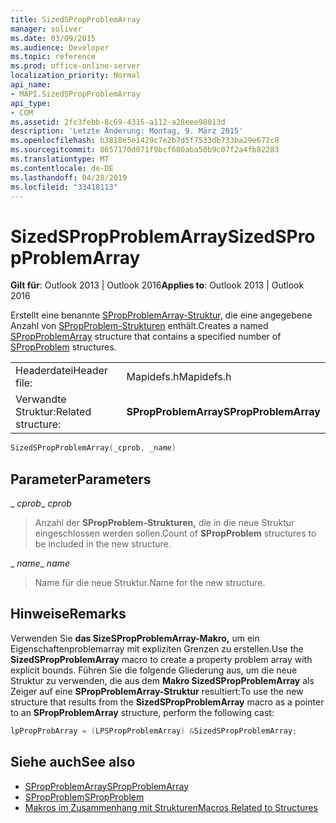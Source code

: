 ```yaml
---
title: SizedSPropProblemArray
manager: soliver
ms.date: 03/09/2015
ms.audience: Developer
ms.topic: reference
ms.prod: office-online-server
localization_priority: Normal
api_name:
- MAPI.SizedSPropProblemArray
api_type:
- COM
ms.assetid: 2fc3febb-8c69-4315-a112-a28eee98013d
description: 'Letzte Änderung: Montag, 9. März 2015'
ms.openlocfilehash: b3818e5e1429c7e2b7d5f7533db733ba29e672c8
ms.sourcegitcommit: 8657170d071f9bcf680aba50b9c07f2a4fb82283
ms.translationtype: MT
ms.contentlocale: de-DE
ms.lasthandoff: 04/28/2019
ms.locfileid: "33418113"
---
```

# <a name="sizedspropproblemarray"></a><span data-ttu-id="d30bd-103">SizedSPropProblemArray</span><span class="sxs-lookup"><span data-stu-id="d30bd-103">SizedSPropProblemArray</span></span>

<span data-ttu-id="d30bd-104">**Gilt für**: Outlook 2013 | Outlook 2016</span><span class="sxs-lookup"><span data-stu-id="d30bd-104">**Applies to**: Outlook 2013 | Outlook 2016</span></span> 
  
<span data-ttu-id="d30bd-105">Erstellt eine benannte [SPropProblemArray-Struktur,](spropproblemarray.md) die eine angegebene Anzahl von [SPropProblem-Strukturen](spropproblem.md) enthält.</span><span class="sxs-lookup"><span data-stu-id="d30bd-105">Creates a named [SPropProblemArray](spropproblemarray.md) structure that contains a specified number of [SPropProblem](spropproblem.md) structures.</span></span> 
  
|||
|:-----|:-----|
|<span data-ttu-id="d30bd-106">Headerdatei</span><span class="sxs-lookup"><span data-stu-id="d30bd-106">Header file:</span></span>  <br/> |<span data-ttu-id="d30bd-107">Mapidefs.h</span><span class="sxs-lookup"><span data-stu-id="d30bd-107">Mapidefs.h</span></span>  <br/> |
|<span data-ttu-id="d30bd-108">Verwandte Struktur:</span><span class="sxs-lookup"><span data-stu-id="d30bd-108">Related structure:</span></span>  <br/> |<span data-ttu-id="d30bd-109">**SPropProblemArray**</span><span class="sxs-lookup"><span data-stu-id="d30bd-109">**SPropProblemArray**</span></span> <br/> |
   
```cpp
SizedSPropProblemArray(_cprob, _name)
```

## <a name="parameters"></a><span data-ttu-id="d30bd-110">Parameter</span><span class="sxs-lookup"><span data-stu-id="d30bd-110">Parameters</span></span>

<span data-ttu-id="d30bd-111">_ _cprob_</span><span class="sxs-lookup"><span data-stu-id="d30bd-111">_ _cprob_</span></span>
  
> <span data-ttu-id="d30bd-112">Anzahl der **SPropProblem-Strukturen,** die in die neue Struktur eingeschlossen werden sollen.</span><span class="sxs-lookup"><span data-stu-id="d30bd-112">Count of **SPropProblem** structures to be included in the new structure.</span></span> 
    
<span data-ttu-id="d30bd-113">_ _name_</span><span class="sxs-lookup"><span data-stu-id="d30bd-113">_ _name_</span></span>
  
> <span data-ttu-id="d30bd-114">Name für die neue Struktur.</span><span class="sxs-lookup"><span data-stu-id="d30bd-114">Name for the new structure.</span></span>
    
## <a name="remarks"></a><span data-ttu-id="d30bd-115">Hinweise</span><span class="sxs-lookup"><span data-stu-id="d30bd-115">Remarks</span></span>

<span data-ttu-id="d30bd-116">Verwenden Sie **das SizeSPropProblemArray-Makro,** um ein Eigenschaftenproblemarray mit expliziten Grenzen zu erstellen.</span><span class="sxs-lookup"><span data-stu-id="d30bd-116">Use the **SizedSPropProblemArray** macro to create a property problem array with explicit bounds.</span></span> <span data-ttu-id="d30bd-117">Führen Sie die folgende Gliederung aus, um die neue Struktur zu verwenden, die aus dem **Makro SizedSPropProblemArray** als Zeiger auf eine **SPropProblemArray-Struktur** resultiert:</span><span class="sxs-lookup"><span data-stu-id="d30bd-117">To use the new structure that results from the **SizedSPropProblemArray** macro as a pointer to an **SPropProblemArray** structure, perform the following cast:</span></span> 
  
```cpp
lpPropProbArray = (LPSPropProblemArray) &SizedSPropProblemArray;
```

## <a name="see-also"></a><span data-ttu-id="d30bd-118">Siehe auch</span><span class="sxs-lookup"><span data-stu-id="d30bd-118">See also</span></span>

- [<span data-ttu-id="d30bd-119">SPropProblemArray</span><span class="sxs-lookup"><span data-stu-id="d30bd-119">SPropProblemArray</span></span>](spropproblemarray.md)
- [<span data-ttu-id="d30bd-120">SPropProblem</span><span class="sxs-lookup"><span data-stu-id="d30bd-120">SPropProblem</span></span>](spropproblem.md)
- [<span data-ttu-id="d30bd-121">Makros im Zusammenhang mit Strukturen</span><span class="sxs-lookup"><span data-stu-id="d30bd-121">Macros Related to Structures</span></span>](macros-related-to-structures.md)


